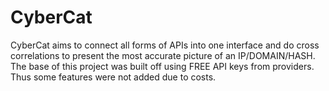 # CyberCat
CyberCat aims to connect all forms of APIs into one interface and do cross correlations to present the most accurate picture of an IP/DOMAIN/HASH. The base of this project was built off using FREE API keys from providers. Thus some features were not added due to costs.
